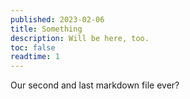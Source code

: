 ```yaml
---
published: 2023-02-06
title: Something
description: Will be here, too.
toc: false
readtime: 1
---
```


Our second and last markdown file ever?

